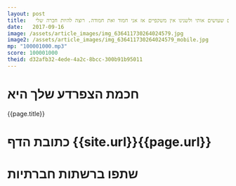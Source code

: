 ```yaml
---
layout: post
title:   הדברים שעושים אותי שונה הם הדברים שעושים אותי ולשנינו אין משקפיים אז אני חמוד ואת חמודה. רוצה להיות חברה שלי?
date:   2017-09-16
image: /assets/article_images/img_636411730264024579.jpg
image2: /assets/article_images/img_636411730264024579_mobile.jpg
mp: "100001000.mp3"
score: 100001000
theid: d32afb32-4ede-4a2c-8bcc-300b91b95011
---
```

# חכמת הצפרדע שלך היא
{{page.title}}

# כתובת הדף {{site.url}}{{page.url}}
# שתפו ברשתות חברתיות
